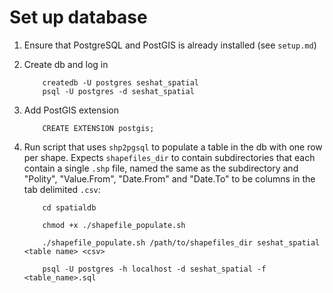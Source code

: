 # Set up database

1. Ensure that PostgreSQL and PostGIS is already installed (see `setup.md`)
2. Create db and log in
    ```
        createdb -U postgres seshat_spatial
        psql -U postgres -d seshat_spatial
    ```

2. Add PostGIS extension
    ```
        CREATE EXTENSION postgis;
    ```

3. Run script that uses `shp2pgsql` to populate a table in the db with one row per shape. Expects `shapefiles_dir` to contain subdirectories that each contain a single `.shp` file, named the same as the subdirectory and "Polity", "Value.From", "Date.From" and "Date.To" to be columns in the tab delimited `.csv`:
    ```
        cd spatialdb

        chmod +x ./shapefile_populate.sh

        ./shapefile_populate.sh /path/to/shapefiles_dir seshat_spatial <table name> <csv>
        
        psql -U postgres -h localhost -d seshat_spatial -f <table_name>.sql
    ```